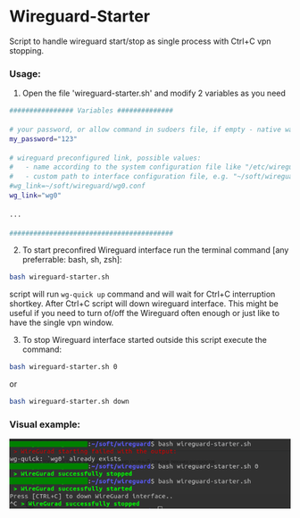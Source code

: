 # Wireguard-Starter
Script to handle wireguard start/stop as single process with Ctrl+C vpn stopping.

### Usage:
1. Open the file 'wireguard-starter.sh' and modify 2 variables as you need

```bash
################ Variables ##############

# your password, or allow command in sudoers file, if empty - native way with password requesting on start
my_password="123"

# wireguard preconfigured link, possible values:
#   - name according to the system configuration file like "/etc/wireguard/wg0.conf" 
#   - custom path to interface configuration file, e.g. "~/soft/wireguard/wg0.conf"
#wg_link=~/soft/wireguard/wg0.conf
wg_link="wg0"

...

#########################################
```

2. To start preconfired Wireguard interface run the terminal command [any preferrable: bash, sh, zsh]:

```bash
bash wireguard-starter.sh
```
script will run `wg-quick up` command and will wait for Ctrl+C interruption shortkey. After Ctrl+C script will down wireguard interface.
This might be useful if you need to turn of/off the Wireguard often enough or just like to have the single vpn window.


3. To stop Wireguard interface started outside this script execute the command:
```bash
bash wireguard-starter.sh 0
```
or
```bash
bash wireguard-starter.sh down
```
### Visual example:

![Preview](img/example.png)
